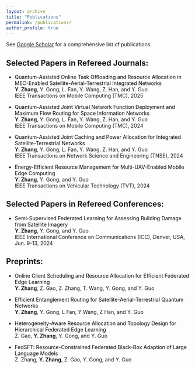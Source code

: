 ```yaml
---
layout: archive
title: "Publications"
permalink: /publications/
author_profile: true
---
```


See [Google Scholar](https://scholar.google.com/citations?hl=en&user=p6z9Id4AAAAJ) for a comprehensive list of publications.


Selected Papers in Refereed Journals:
------
- <span style="color: black;"> Quantum-Assisted Online Task Offloading and Resource Allocation in MEC-Enabled Satellite-Aerial-Terrestrial Integrated Networks </span>  
  __Y. Zhang__, Y. Gong, L. Fan, Y. Wang, Z. Han, and Y. Guo  
  IEEE Transactions on Mobile Computing (TMC), 2025
  
- <span style="color: black;"> Quantum-Assisted Joint Virtual Network Function Deployment and Maximum Flow Routing for Space Information Networks </span>  
  __Y. Zhang__, Y. Gong, L. Fan, Y. Wang, Z. Han, and Y. Guo  
  IEEE Transactions on Mobile Computing (TMC), 2024

- <span style="color: black;"> Quantum-Assisted Joint Caching and Power Allocation for Integrated Satellite-Terrestrial Networks </span>  
  __Y. Zhang__, Y. Gong, L. Fan, Y. Wang, Z. Han, and Y. Guo  
  IEEE Transactions on Network Science and Engineering (TNSE), 2024

- <span style="color: black;"> Energy-Efficient Resource Management for Multi-UAV-Enabled Mobile Edge Computing </span>  
  __Y. Zhang__, Y. Gong, and Y. Guo  
  IEEE Transactions on Vehicular Technology (TVT), 2024



Selected Papers in Refereed Conferences:
------

- <span style="color: black;"> Semi-Supervised Federated Learning for Assessing Building Damage from Satellite Imagery </span>  
  __Y. Zhang__, Y. Gong, and Y. Guo   
IEEE International Conference on Communications (ICC), Denver, USA, Jun. 9-13, 2024



Preprints:
------
- <span style="color: black;"> Online Client Scheduling and Resource Allocation for Efficient Federated Edge Learning </span>  
  __Y. Zhang__, Z. Gao, Z. Zhang, T. Wang, Y. Gong, and Y. Guo  
  
- <span style="color: black;"> Efficient Entanglement Routing for Satellite-Aerial-Terrestrial Quantum Networks </span>  
  __Y. Zhang__, Y. Gong, L Fan, Y Wang, Z Han, and Y. Guo  

- <span style="color: black;"> Heterogeneity-Aware Resource Allocation and Topology Design for Hierarchical Federated Edge Learning </span>  
  Z. Gao, __Y. Zhang__, Y. Gong, and Y. Guo  

- <span style="color: black;"> FedSFT: Resource-Constrained Federated Black-Box Adaption of Large Language Models </span>  
  Z. Zhang, __Y. Zhang__, Z. Gao, Y. Gong, and Y. Guo  
